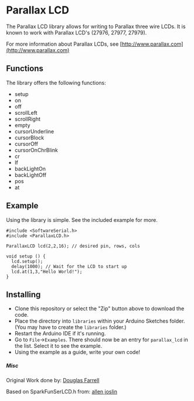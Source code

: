 # Parallax LCD

The Parallax LCD library allows for writing to Parallax three wire LCDs.
It is known to work with Parallax LCD's (27976, 27977, 27979).

For more information about Parallax LCDs, see [http://www.parallax.com](http://www.parallax.com)	

## Functions

The library offers the following functions:

* setup
* on
* off
* scrollLeft
* scrollRight
* empty
* cursorUnderline
* cursorBlock
* cursorOff
* cursorOnChrBlink
* cr
* lf
* backLightOn
* backLightOff
* pos
* at

## Example

Using the library is simple. See the included example for more.

    #include <SoftwareSerial.h>
    #include <ParallaxLCD.h>

    ParallaxLCD lcd(2,2,16); // desired pin, rows, cols

    void setup () {
      lcd.setup();
      delay(1000); // Wait for the LCD to start up
      lcd.at(1,3,"Hello World!");
    }

## Installing

* Clone this repository or select the "Zip" button above to download the code. 
* Place the directory into `libraries` within your Arduino Sketches folder. (You may have to create the `libraries` folder.) 
* Restart the Arduino IDE if it's running.
* Go to `File`->`Examples`. There should now be an entry for `parallax_lcd` in the list. Select it to see the example.
* Using the example as a guide, write your own code!

##### Misc     
Original Work done by:
[Douglas Farrell](cyberblob59@yahoo.com)
		  
Based on SparkFunSerLCD.h from:
[allen joslin](allen@joslin.net)